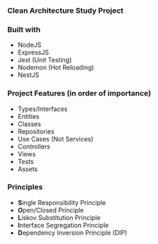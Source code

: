### Clean Architecture Study Project

### Built with
- NodeJS
- ExpressJS
- Jest (Unit Testing)
- Nodemon (Hot Reloading)
- NestJS

### Project Features (in order of importance)
- Types/Interfaces
- Entities
- Classes
- Repositories
- Use Cases (Not Services)
- Controllers
- Views
- Tests
- Assets

### Principles
- <b>S</b>ingle Responsibility Principle
- <b>O</b>pen/Closed Principle
- <b>L</b>iskov Substitution Principle
- <b>I</b>nterface Segregation Principle
- <b>D</b>ependency Inversion Principle (DIP)
